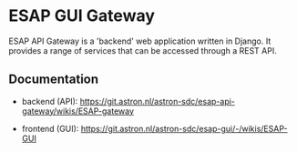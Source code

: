 # ESAP GUI Gateway
ESAP API Gateway is a 'backend' web application written in Django.
It provides a range of services that can be accessed through a REST API.

## Documentation 
* backend (API): https://git.astron.nl/astron-sdc/esap-api-gateway/wikis/ESAP-gateway

* frontend (GUI): https://git.astron.nl/astron-sdc/esap-gui/-/wikis/ESAP-GUI